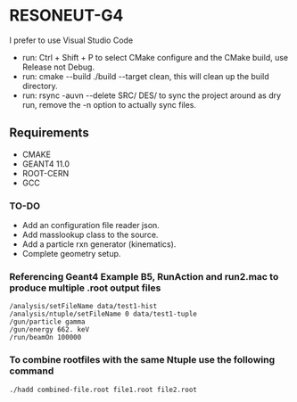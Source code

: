 # RESONEUT-G4 

I prefer to use Visual Studio Code
 * run: Ctrl + Shift + P to select CMake configure and the CMake build, use Release not Debug.
 * run: cmake --build ./build --target clean, this will clean up the build directory. 
 * run: rsync -auvn --delete SRC/ DES/ to sync the project around as dry run, remove the -n option to actually sync files.


## Requirements
 * CMAKE
 * GEANT4 11.0
 * ROOT-CERN
 * GCC 

### TO-DO
 * Add an configuration file reader json. 
 * Add masslookup class to the source.
 * Add a particle rxn generator (kinematics).
 * Complete geometry setup. 

### Referencing Geant4 Example B5, RunAction and run2.mac to produce multiple .root output files
```
/analysis/setFileName data/test1-hist
/analysis/ntuple/setFileName 0 data/test1-tuple
/gun/particle gamma
/gun/energy 662. keV
/run/beamOn 100000
```

### To combine rootfiles with the same Ntuple use the following command
```
./hadd combined-file.root file1.root file2.root
```


